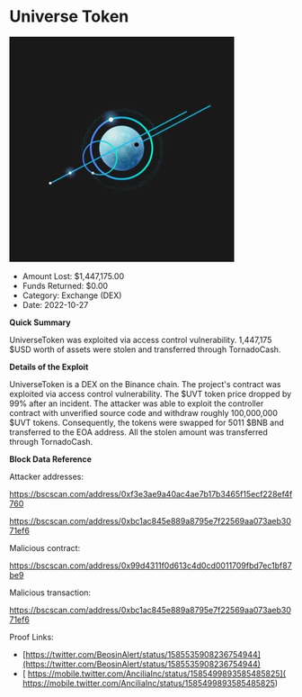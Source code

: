 # Universe Token
![Universe Token](/rektimages/Universe-Token.png)
- Amount Lost: $1,447,175.00
- Funds Returned: $0.00
- Category: Exchange (DEX)
- Date: 2022-10-27

**Quick Summary**

UniverseToken was exploited via access control vulnerability. 1,447,175 $USD worth of assets were stolen and transferred through TornadoCash.

  


 **Details of the Exploit**

UniverseToken is a DEX on the Binance chain. The project's contract was exploited via access control vulnerability.  The $UVT token price dropped by 99% after an incident. The attacker was able to exploit the controller contract with unverified source code and withdraw roughly 100,000,000 $UVT tokens. Consequently, the tokens were swapped for 5011 $BNB and transferred to the EOA address. All the stolen amount was transferred through TornadoCash.

  


 **Block Data Reference**

Attacker addresses:

https://bscscan.com/address/0xf3e3ae9a40ac4ae7b17b3465f15ecf228ef4f760

https://bscscan.com/address/0xbc1ac845e889a8795e7f22569aa073aeb3071ef6

  


Malicious contract:

https://bscscan.com/address/0x99d4311f0d613c4d0cd0011709fbd7ec1bf87be9

  


Malicious transaction:

https://bscscan.com/address/0xbc1ac845e889a8795e7f22569aa073aeb3071ef6


Proof Links:
- [https://twitter.com/BeosinAlert/status/1585535908236754944](https://twitter.com/BeosinAlert/status/1585535908236754944)
- [ https://mobile.twitter.com/AnciliaInc/status/1585499893585485825]( https://mobile.twitter.com/AnciliaInc/status/1585499893585485825)


